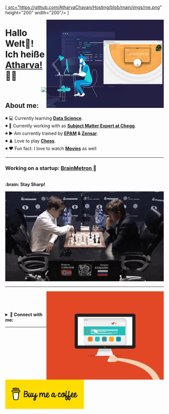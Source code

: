 [<img align="center"><a href="https://github.com/AtharvaChavan/#"> src="https://github.com/AtharvaChavan/Hosting/blob/main/imgs/me.png" height="200" width="200"/> </a>]

[<img align="right" src="https://github.com/AtharvaChavan/Hosting/blob/main/imgs/coding.gif" alt="Coder GIF" height="280">][myprofile]

# Hallo Welt👋! Ich heiße <a href="http://brainmetron.ml">Atharva!</a>🙋‍♂️
[<img align="right" src="https://gpvc.arturio.dev/Atharvachavan" />][myprofile]
<br> 

## About me: <br>

◾ 💻 Currently learning **[Data Science][DS]**.
<br/>
◾ 👕 Currently working with as **[Subject Matter Expert at Chegg][Chegg]**.
<br/>
◾ ▶  Am currently trained by **[EPAM][EPAM] & [Zensar][Zensar]**.
<br/>
◾ :chess_pawn: Love to play **[Chess][Chess]**.
<br/>
◾ ❤ Fun fact: I love to  watch **[Movies](https://https://www.netflix.com/title/81039381)** as  well
<br/>

---

### Working on a startup: <a href="http://brainmetron.ml"> **BrainMetron** </a>:mechanical_arm:	
<br>
<b>:brain: Stay Sharp!</b><br>
  <p align="center"><a href="http://brainmetron.ml"> <img src="https://github.com/AtharvaChavan/Hosting/blob/main/imgs/Magnus.gif" alt="Magnus" />  </a>


---

[<img align="right" src="https://github.com/AtharvaChavan/Hosting/blob/main/imgs/comp.gif" alt="Coder GIF" height="280">][myprofile]

[<img align="left" alt="Atharva's Coffee" width="250px" src="https://github.com/AtharvaChavan/Hosting/blob/main/imgs/BMC.svg"/>][buymeacoffee]
<br/><br/> <br> 




<details>
  <summary> <b>🧧 Connect with me:</b> </summary> 
    
[<img align="left" alt="Atharva | Facebook" width="35px" src="https://mridul2820.github.io/github-assets/assets/social/facebook.svg" />][facebook]
[<img align="left" alt="Atharva | Instagram" width="35px" src="https://mridul2820.github.io/github-assets/assets/social/instagram.svg" />][instagram]
[<img align="left" alt="Atharva | Twitter" width="35px" src="https://mridul2820.github.io/github-assets/assets/social/twitter.svg" />][twitter]
</details>

---
[myprofile]: https://github.com/AtharvaChavan
[buymeacoffee]: https://www.buymeacoffee.com/AtharvaChavan
[facebook]: https://www.facebook.com/
[instagram]: https://www.instagram.com/
[twitter]: https://twitter.com/
[Chess]: http://brainmetron.ml
[DS]: https://www.computerscience.org/careers/data-science/
[Chegg]: https://www.chegg.com/
[EPAM]: https://www.epam.com/
[Zensar]: https://www.zensar.com/